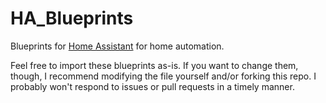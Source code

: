 # HA_Blueprints
Blueprints for [Home Assistant](https://www.home-assistant.io/) for home automation.

Feel free to import these blueprints as-is. If you want to change them, though, I recommend modifying the file yourself and/or forking this repo. I probably won't respond to issues or pull requests in a timely manner.
